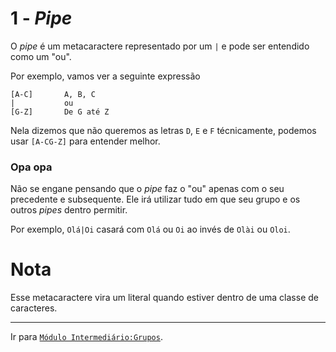 # 1 - *Pipe*
O *pipe* é um metacaractere representado por um `|` e pode ser entendido como um "ou".

Por exemplo, vamos ver a seguinte expressão
```
[A-C]       A, B, C
|           ou
[G-Z]       De G até Z
```
Nela dizemos que não queremos as letras `D`, `E` e `F` técnicamente, podemos usar `[A-CG-Z]` para entender melhor.

### Opa opa
Não se engane pensando que o *pipe* faz o "ou" apenas com o seu precedente e subsequente. Ele irá utilizar tudo em que seu grupo e os outros *pipes* dentro permitir.

Por exemplo, `Olá|Oi` casará com `Olá` ou `Oi` ao invés de `Olài` ou `Oloi`.

# Nota
Esse metacaractere vira um literal quando estiver dentro de uma classe de caracteres.

---

Ir para [`Módulo Intermediário:Grupos`](groups/README.md).
